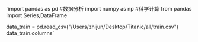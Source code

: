 `import pandas as pd #数据分析
import numpy as np #科学计算
from pandas import Series,DataFrame

data_train = pd.read_csv("/Users/zhijun/Desktop/Titanic/all/train.csv")
data_train.columns`
